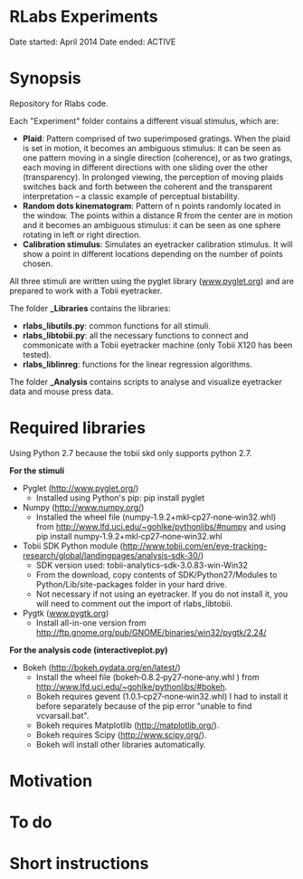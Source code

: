 ﻿# RLabs Experiments 
Date started: April 2014
Date ended: ACTIVE

# Synopsis

Repository for Rlabs code.

Each "Experiment" folder contains a different visual stimulus, which are:
- **Plaid**: Pattern comprised of two superimposed gratings. When the plaid is set in motion, it becomes an ambiguous stimulus: it can be seen as one pattern moving in a single direction (coherence), or as two gratings, each moving in different directions with one sliding over the other (transparency). In prolonged viewing, the perception of moving plaids switches back and forth between the coherent and the transparent interpretation – a classic example of perceptual bistability.
- **Random dots kinematogram**: Pattern of n points randomly located in the window. The points within a distance R from the center are in motion and it becomes an ambiguous stimulus: it can be seen as one sphere rotating in left or right direction.
- **Calibration stimulus**: Simulates an eyetracker calibration stimulus. It will show a point in different locations depending on the number of points chosen.

All three stimuli are written using the pyglet library (www.pyglet.org) and are prepared to work with a Tobii eyetracker.

The folder **_Libraries** contains the libraries:
- **rlabs_libutils.py**: common functions for all stimuli. 
- **rlabs_libtobii.py**: all the necessary functions to connect and commonicate with a Tobii eyetracker machine  (only Tobii X120 has been tested).
- **rlabs_liblinreg**: functions for the linear regression algorithms.

The folder **_Analysis** contains scripts to analyse and visualize eyetracker data and mouse press data.

# Required libraries
Using Python 2.7 because the tobii skd only supports python 2.7.


**For the stimuli** 
- Pyglet (http://www.pyglet.org/)
	- Installed using Python's pip: pip install pyglet
- Numpy (http://www.numpy.org/)
	- Installed the wheel file (numpy‑1.9.2+mkl‑cp27‑none‑win32.whl) from http://www.lfd.uci.edu/~gohlke/pythonlibs/#numpy and using pip install numpy‑1.9.2+mkl‑cp27‑none‑win32.whl
- Tobii SDK Python module (http://www.tobii.com/en/eye-tracking-research/global/landingpages/analysis-sdk-30/)
	- SDK version used: tobii-analytics-sdk-3.0.83-win-Win32
	- From the download, copy contents of SDK/Python27/Modules to Python/Lib/site-packages folder in your hard drive.
	- Not necessary if not using an eyetracker. If you do not install it, you will need to comment out the import of rlabs_libtobii.
- Pygtk (www.pygtk.org)
	- Install all-in-one version from http://ftp.gnome.org/pub/GNOME/binaries/win32/pygtk/2.24/

**For the analysis code (interactiveplot.py)**
- Bokeh (http://bokeh.pydata.org/en/latest/)
	- Install the wheel file (bokeh‑0.8.2‑py27‑none‑any.whl
) from http://www.lfd.uci.edu/~gohlke/pythonlibs/#bokeh. 
	- Bokeh requires gevent (1.0.1‑cp27‑none‑win32.whl) I had to install it before separately because of the pip error "unable to find vcvarsall.bat".
	- Bokeh requires Matplotlib (http://matplotlib.org/).
	- Bokeh requires Scipy (http://www.scipy.org/).
	- Bokeh will install other libraries automatically.

# Motivation
# To do
# Short instructions
